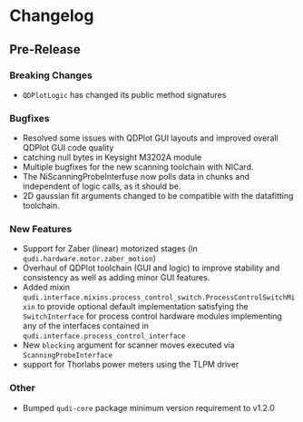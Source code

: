 # Changelog

## Pre-Release

### Breaking Changes
- `QDPlotLogic` has changed its public method signatures

### Bugfixes
- Resolved some issues with QDPlot GUI layouts and improved overall QDPlot GUI code quality
- catching null bytes in Keysight M3202A module
- Multiple bugfixes for the new scanning toolchain with NICard. 
- The NiScanningProbeInterfuse now polls data in chunks and independent of logic calls, as it should be.
- 2D gaussian fit arguments changed to be compatible with the datafitting toolchain.
### New Features
- Support for Zaber (linear) motorized stages (in `qudi.hardware.motor.zaber_motion`)
- Overhaul of QDPlot toolchain (GUI and logic) to improve stability and consistency as well as 
adding minor GUI features.
- Added mixin `qudi.interface.mixins.process_control_switch.ProcessControlSwitchMixin` to provide 
optional default implementation satisfying the `SwitchInterface` for process control hardware 
modules implementing any of the interfaces contained in `qudi.interface.process_control_interface`
- New `blocking` argument for scanner moves executed via `ScanningProbeInterface`
- support for Thorlabs power meters using the TLPM driver

### Other
- Bumped `qudi-core` package minimum version requirement to v1.2.0
